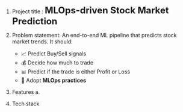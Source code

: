 1. Project title : <b style="font-size:24px;">MLOps-driven Stock Market Prediction</b>
2. Problem statement: An end-to-end ML pipeline that predicts stock market trends. It should:
    - 📈 Predict Buy/Sell signals
    - 💰 Decide how much to trade
    - 📊 Predict if the trade is either Profit or Loss
    - 🔁 Adopt **MLOps practices**

3. Features
    a. 

4. Tech stack


